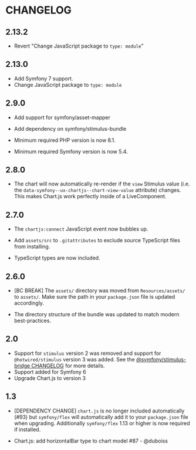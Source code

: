 # CHANGELOG

## 2.13.2

-   Revert "Change JavaScript package to `type: module`"

## 2.13.0

-   Add Symfony 7 support.
-   Change JavaScript package to `type: module`

## 2.9.0

-   Add support for symfony/asset-mapper

-   Add dependency on symfony/stimulus-bundle

-   Minimum required PHP version is now 8.1.

-   Minimum required Symfony version is now 5.4.

## 2.8.0

-   The chart will now automatically re-render if the `view` Stimulus value
    (i.e. the `data-symfony--ux-chartjs--chart-view-value` attribute) changes.
    This makes Chart.js work perfectly inside of a LiveComponent.

## 2.7.0

-   The `chartjs:connect` JavaScript event now bubbles up.

-   Add `assets/src` to `.gitattributes` to exclude source TypeScript files from
    installing.

-   TypeScript types are now included.

## 2.6.0

-   [BC BREAK] The `assets/` directory was moved from `Resources/assets/` to `assets/`. Make
    sure the path in your `package.json` file is updated accordingly.

-   The directory structure of the bundle was updated to match modern best-practices.

## 2.0

-   Support for `stimulus` version 2 was removed and support for `@hotwired/stimulus`
    version 3 was added. See the [@symfony/stimulus-bridge CHANGELOG](https://github.com/symfony/stimulus-bridge/blob/main/CHANGELOG.md#300)
    for more details.
-   Support added for Symfony 6
-   Upgrade Chart.js to version 3

## 1.3

-   [DEPENDENCY CHANGE] `chart.js` is no longer included automatically (#93)
    but `symfony/flex` will automatically add it to your `package.json` file
    when upgrading. Additionally `symfony/flex` 1.13 or higher is now required
    if installed.

-   Chart.js: add horizontalBar type to chart model #87 - @duboiss
